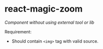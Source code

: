 # react-magic-zoom

_Component without using external tool or lib_

Requirement:
- Should contain ```<img>``` tag with valid source.
